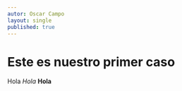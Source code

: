```yaml
---
autor: Oscar Campo
layout: single
published: true
---
```


# Este es nuestro primer caso #

Hola *Hola* **Hola**
